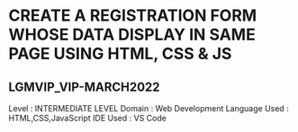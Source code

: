 # CREATE A REGISTRATION FORM WHOSE DATA DISPLAY IN SAME PAGE  USING HTML, CSS & JS

## LGMVIP_VIP-MARCH2022

Level : INTERMEDIATE LEVEL
Domain : Web Development
Language Used : HTML,CSS,JavaScript
IDE Used : VS Code


